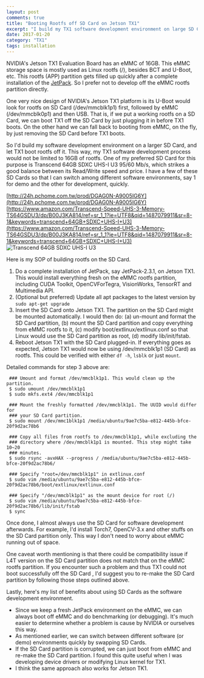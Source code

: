 ```yaml
---
layout: post
comments: true
title: "Booting Rootfs off SD Card on Jetson TX1"
excerpt: "I build my TX1 software development environment on large SD Card. This approach has a number of benefits. I share how I build the SD Card image here."
date: 2017-01-20
category: "TX1"
tags: installation
---
```


NVIDIA's Jetson TX1 Evaluation Board has an eMMC of 16GB. This eMMC storage space is mostly used as Linux rootfs (/), besides BCT and U-Boot, etc. This rootfs (APP) partition gets filled up quickly after a complete installation of the [JetPack](https://developer.nvidia.com/embedded/jetpack). So I prefer not to develop off the eMMC rootfs partition directly.

One very nice design of NVIDIA's Jetson TX1 platform is its U-Boot would look for rootfs on SD Card (/dev/mmcblk1p1) first, followed by eMMC (/dev/mmcblk0p1) and then USB. That is, if we put a working rootfs on a SD Card, we can boot TX1 off the SD Card by just plugging it in before TX1 boots. On the other hand we can fall back to booting from eMMC, on the fly, by just removing the SD Card before TX1 boots.

So I'd build my software development environment on a larger SD Card, and let TX1 boot rootfs off it. This way, my TX1 software development process would not be limited to 16GB of rootfs. One of my preferred SD Card for this purpose is Transcend 64GB SDXC UHS-I U3 95/60 Mb/s, which strikes a good balance between its Read/Write speed and price. I have a few of these SD Cards so that I can switch among different software environments, say 1 for demo and the other for development, quickly.

[http://24h.pchome.com.tw/prod/DGAG0N-A9005IG6Y](http://24h.pchome.com.tw/prod/DGAG0N-A9005IG6Y)
[https://www.amazon.com/Transcend-Speed-UHS-3-Memory-TS64GSDU3/dp/B00J3KA814/ref=sr_1_1?ie=UTF8&qid=1487079911&sr=8-1&keywords=transcend+64GB+SDXC+UHS-I+U3](https://www.amazon.com/Transcend-Speed-UHS-3-Memory-TS64GSDU3/dp/B00J3KA814/ref=sr_1_1?ie=UTF8&qid=1487079911&sr=8-1&keywords=transcend+64GB+SDXC+UHS-I+U3)
![Transcend 64GB SDXC UHS-I U3](http://a.ecimg.tw/items/DGAG0NA9005IG6Y/000001_1478355499.jpg)

Here is my SOP of building rootfs on the SD Card.

1. Do a complete installation of JetPack, say JetPack-2.3.1, on Jetson TX1. This would install everything fresh on the eMMC rootfs partition, including CUDA Toolkit, OpenCVForTegra, VisionWorks, TensorRT and Multimedia API.
2. (Optional but preferred) Update all apt packages to the latest version by `sudo apt-get upgrade`
3. Insert the SD Card onto Jetson TX1. The partition on the SD Card might be mounted automatically. I would then do: (a) un-mount and format the SD Card partition, (b) mount the SD Card partition and copy everything from eMMC rootfs to it, (c) modify boot/extlinux/extlinux.conf so that Linux would use the SD Card partition as root, (d) modify lib/init/fstab.
4. Reboot Jetson TX1 with the SD Card plugged-in. If everything goes as expected, Jetson TX1 would now be using /dev/mmcblk1p1 (SD Card) as rootfs. This could be verified with either `df -h`, `lsblk` or just `mount`.

Detailed commands for step 3 above are: 

```shell_session
 ### Umount and format /dev/mmcblk1p1. This would clean up the partition.
 $ sudo umount /dev/mmcblk1p1
 $ sudo mkfs.ext4 /dev/mmcblk1p1

 ### Mount the freshly formatted /dev/mmcblk1p1. The UUID would differ for
 ### your SD Card partition.
 $ sudo mount /dev/mmc1blk1p1 /media/ubuntu/9ae7c5ba-e812-445b-bfce-20f9d2ac78b6

 ### Copy all files from rootfs to /dev/mmcblk1p1, while excluding the
 ### directory where /dev/mmcblk1p1 is mounted. This step might take 10~20
 ### minutes.
 $ sudo rsync -avxHAX --progress / /media/ubuntu/9ae7c5ba-e812-445b-bfce-20f9d2ac78b6/

 ### Specify "root=/dev/mmcblk1p1" in extlinux.conf
 $ sudo vim /media/ubuntu/9ae7c5ba-e812-445b-bfce-20f9d2ac78b6/boot/extlinux/extlinux.conf

 ### Specify "/dev/mmcblk1p1" as the mount device for root (/)
 $ sudo vim /media/ubuntu/9ae7c5ba-e812-445b-bfce-20f9d2ac78b6/lib/init/fstab
 $ sync
```
Once done, I almost always use the SD Card for software development afterwards. For example, I'd install Torch7, OpenCV-3.x and other stuffs on the SD Card partition only. This way I don't need to worry about eMMC running out of space.

One caveat worth mentioning is that there could be compatibility issue if L4T version on the SD Card partition does not match that on the eMMC rootfs partition. If you encounter such a problem and thus TX1 could not boot successfully off the SD Card , I'd suggest you to re-make the SD Card partition by following those steps outlined above.

Lastly, here's my list of benefits about using SD Cards as the software development environment.

* Since we keep a fresh JetPack environment on the eMMC, we can always boot off eMMC and do benchmarking (or debugging). It's much easier to determine whether a problem is cause by NVIDIA or ourselves this way.
* As mentioned earlier, we can switch between different software (or demo) environments quickly by swapping SD Cards.
* If the SD Card partition is corrupted, we can just boot from eMMC and re-make the SD Card partition. I found this quite useful when I was developing device drivers or modifying Linux kernel for TX1.
* I think the same approach also works for Jetson TK1.

